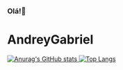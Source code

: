 ### Olá!👋


# AndreyGabriel
[![Anurag's GitHub stats](https://github-readme-stats.vercel.app/api?username=Andrey-Gabriel-007&show_icons=true&theme=vision-friendly-dark)
](https://github.com/anuraghazra/github-readme-stats)[![Top Langs](https://github-readme-stats.vercel.app/api/top-langs/?username=Andrey-Gabriel-007&layout=compact&theme=vision-friendly-dark)](https://github.com/anuraghazra/github-readme-stats)
